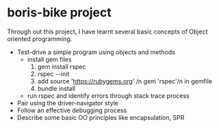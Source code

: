 # boris-bike project

Through out this project, I have learnt several basic concepts of Object oriented programming.  
 - Test-drive a simple program using objects and methods
   * install gem files
      1) gem install rspec
      2) rspec --init
      3) add 
         source 'https://rubygems.org' /n
         gem 'rspec'/n
         in gemfile
      4) bundle install
   * run rspec and identify errors through stack trace process
 - Pair using the driver-navigator style
 - Follow an effective debugging process
 - Describe some basic OO principles like encapsulation, SPR